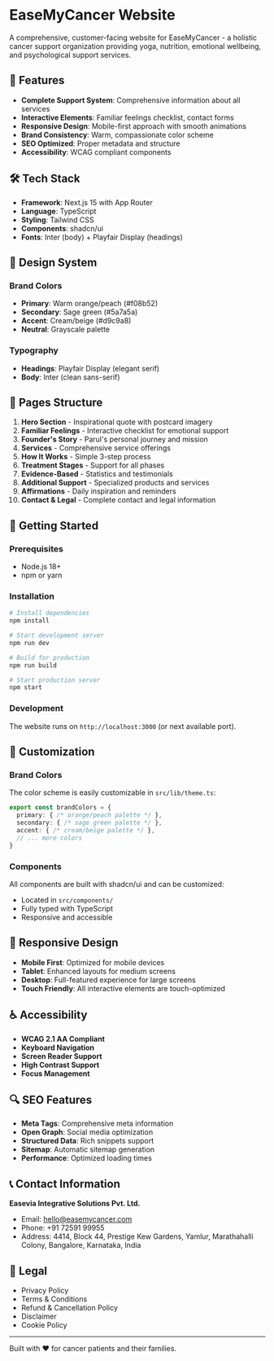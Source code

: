 # EaseMyCancer Website

A comprehensive, customer-facing website for EaseMyCancer - a holistic cancer support organization providing yoga, nutrition, emotional wellbeing, and psychological support services.

## 🎯 Features

- **Complete Support System**: Comprehensive information about all services
- **Interactive Elements**: Familiar feelings checklist, contact forms
- **Responsive Design**: Mobile-first approach with smooth animations
- **Brand Consistency**: Warm, compassionate color scheme
- **SEO Optimized**: Proper metadata and structure
- **Accessibility**: WCAG compliant components

## 🛠️ Tech Stack

- **Framework**: Next.js 15 with App Router
- **Language**: TypeScript
- **Styling**: Tailwind CSS
- **Components**: shadcn/ui
- **Fonts**: Inter (body) + Playfair Display (headings)

## 🎨 Design System

### Brand Colors
- **Primary**: Warm orange/peach (#f08b52)
- **Secondary**: Sage green (#5a7a5a)
- **Accent**: Cream/beige (#d9c9a8)
- **Neutral**: Grayscale palette

### Typography
- **Headings**: Playfair Display (elegant serif)
- **Body**: Inter (clean sans-serif)

## 📄 Pages Structure

1. **Hero Section** - Inspirational quote with postcard imagery
2. **Familiar Feelings** - Interactive checklist for emotional support
3. **Founder's Story** - Parul's personal journey and mission
4. **Services** - Comprehensive service offerings
5. **How It Works** - Simple 3-step process
6. **Treatment Stages** - Support for all phases
7. **Evidence-Based** - Statistics and testimonials
8. **Additional Support** - Specialized products and services
9. **Affirmations** - Daily inspiration and reminders
10. **Contact & Legal** - Complete contact and legal information

## 🚀 Getting Started

### Prerequisites
- Node.js 18+ 
- npm or yarn

### Installation

```bash
# Install dependencies
npm install

# Start development server
npm run dev

# Build for production
npm run build

# Start production server
npm start
```

### Development

The website runs on `http://localhost:3000` (or next available port).

## 🎨 Customization

### Brand Colors
The color scheme is easily customizable in `src/lib/theme.ts`:

```typescript
export const brandColors = {
  primary: { /* orange/peach palette */ },
  secondary: { /* sage green palette */ },
  accent: { /* cream/beige palette */ },
  // ... more colors
}
```

### Components
All components are built with shadcn/ui and can be customized:
- Located in `src/components/`
- Fully typed with TypeScript
- Responsive and accessible

## 📱 Responsive Design

- **Mobile First**: Optimized for mobile devices
- **Tablet**: Enhanced layouts for medium screens
- **Desktop**: Full-featured experience for large screens
- **Touch Friendly**: All interactive elements are touch-optimized

## ♿ Accessibility

- **WCAG 2.1 AA Compliant**
- **Keyboard Navigation**
- **Screen Reader Support**
- **High Contrast Support**
- **Focus Management**

## 🔍 SEO Features

- **Meta Tags**: Comprehensive meta information
- **Open Graph**: Social media optimization
- **Structured Data**: Rich snippets support
- **Sitemap**: Automatic sitemap generation
- **Performance**: Optimized loading times

## 📞 Contact Information

**Easevia Integrative Solutions Pvt. Ltd.**
- Email: hello@easemycancer.com
- Phone: +91 72591 99955
- Address: 4414, Block 44, Prestige Kew Gardens, Yamlur, Marathahalli Colony, Bangalore, Karnataka, India

## 📄 Legal

- Privacy Policy
- Terms & Conditions  
- Refund & Cancellation Policy
- Disclaimer
- Cookie Policy

---

Built with ❤️ for cancer patients and their families.